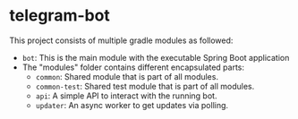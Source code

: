 # telegram-bot

This project consists of multiple gradle modules as followed:

- `bot`: This is the main module with the executable Spring Boot application
- The "modules" folder contains different encapsulated parts:
    - `common`: Shared module that is part of all modules.
    - `common-test`: Shared test module that is part of all modules.
    - `api`: A simple API to interact with the running bot.
    - `updater`: An async worker to get updates via polling.